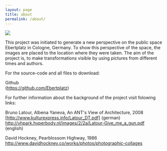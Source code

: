 ```yaml
---
layout: page
title: about
permalink: /about/
---
```


<img src="/assets/background1.gif">

This project was initiated to generate a new perspective on the public space Ebertplatz in Cologne, Germany. To show this perspective of the space, the images are placed to the location where they were taken. The aim of the project is, to make transformations visible by using pictures from different times and authors. 

For the source-code and all files to download:

Github  
(https://github.com/Ebertplatz)


For further information about the background of the project visit folowing links:

Bruno Latour, Albena Yaneva, An ANT's View of Architecture, 2008  
[http://www.kulturexpress.info/Latour_DT.pdf]  (german)  
http://vhpark.hyperbody.nl/images/2/2a/Latour-Give_me_a_gun.pdf (english)  

David Hockney, Pearblossom Highway, 1986   
http://www.davidhockney.co/works/photos/photographic-collages  